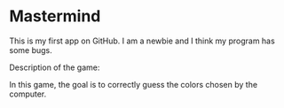 # Mastermind

This is my first app on GitHub.
I am a newbie and I think my program has some bugs.

Description of the game:

In this game, the goal is to correctly guess the colors chosen by the computer.
